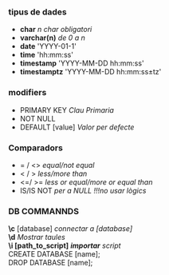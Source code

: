 ### tipus de dades
  * **char**	_n char obligatori_    
  * **varchar(n)** _de 0 a n_    
  * **date** 	'YYYY-01-1'	  	
  * **time** 	'hh:mm:ss'	  	
  * **timestamp**  'YYYY-MM-DD hh:mm:ss'     
  * **timestamptz** 'YYYY-MM-DD hh:mm:ss±tz'    

### modifiers 
  * PRIMARY KEY	*Clau Primaria*    
  * NOT NULL	  
  * DEFAULT [value] *Valor per defecte*    

### Comparadors

  * = / <> _equal/not equal_
  * < / >  _less/more than_
  * <=/ >= _less or equal/more or equal than_
  * IS/IS NOT _per a NULL !!!no usar lògics_

### DB COMMANNDS

**\c** [database]	_connectar a [database]_    
**\d**                 	_Mostrar taules_    
**\i [path_to_script]**	_**importar** script_    
CREATE DATABASE [name];    
DROP DATABASE [name];   



